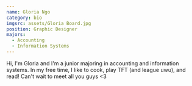 ```yaml
---
name: Gloria Ngo
category: bio
imgsrc: assets/Gloria Board.jpg
position: Graphic Designer
majors:
  - Accounting
  - Information Systems
---
```

Hi, I'm Gloria and I'm a junior majoring in accounting and information systems. In my free time, I like to cook, play TFT (and league uwu), and read! Can't wait to meet all you guys <3
